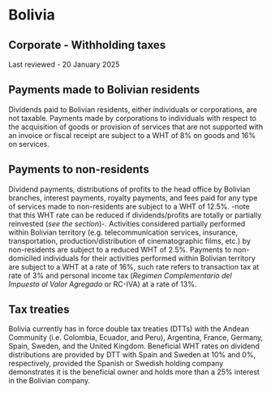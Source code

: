 # Bolivia
## Corporate - Withholding taxes
Last reviewed - 20 January 2025
## Payments made to Bolivian residents
Dividends paid to Bolivian residents, either individuals or corporations, are not taxable.
Payments made by corporations to individuals with respect to the acquisition of goods or provision of services that are not supported with an invoice or fiscal receipt are subject to a WHT of 8% on goods and 16% on services.
## Payments to non-residents
Dividend payments, distributions of profits to the head office by Bolivian branches, interest payments, royalty payments, and fees paid for any type of services made to non-residents are subject to a WHT of 12.5%. -note that this WHT rate can be reduced if dividends/profits are totally or partially reinvested (_see the section_)-.
Activities considered partially performed within Bolivian territory (e.g. telecommunication services, insurance, transportation, production/distribution of cinematographic films, etc.) by non-residents are subject to a reduced WHT of 2.5%.
Payments to non-domiciled individuals for their activities performed within Bolivian territory are subject to a WHT at a rate of 16%, such rate refers to transaction tax at rate of 3% and personal income tax (_Regimen Complementario del Impuesto al Valor Agregado_ or RC-IVA) at a rate of 13%.
## Tax treaties
Bolivia currently has in force double tax treaties (DTTs) with the Andean Community (i.e. Colombia, Ecuador, and Peru), Argentina, France, Germany, Spain, Sweden, and the United Kingdom.
Beneficial WHT rates on dividend distributions are provided by DTT with Spain and Sweden at 10% and 0%, respectively, provided the Spanish or Swedish holding company demonstrates it is the beneficial owner and holds more than a 25% interest in the Bolivian company. 
